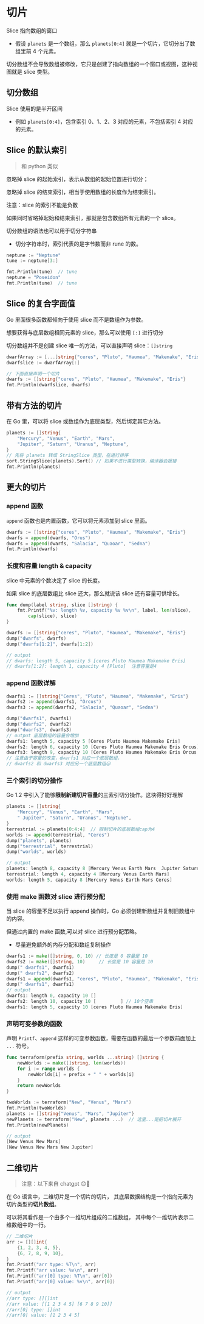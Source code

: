 # 切片

Slice 指向数组的窗口

- 假设 `planets` 是一个数组，那么 `planets[0:4]` 就是一个切片，它切分出了数组里前 4 个元素。

切分数组不会导致数组被修改，它只是创建了指向数组的一个窗口或视图，这种视图就是 slice 类型。

## 切分数组

Slice 使用的是半开区间

- 例如 `planets[0:4]`，包含索引 0、1、2、3 对应的元素，不包括索引 4 对应的元素。

## Slice 的默认索引

> 和 python 类似

忽略掉 slice 的起始索引，表示从数组的起始位置进行切分；

忽略掉 slice 的结束索引，相当于使用数组的长度作为结束索引。

注意：slice 的索引不能是负数

如果同时省略掉起始和结束索引，那就是包含数组所有元素的一个 slice。

切分数组的语法也可以用于切分字符串

- 切分字符串时，索引代表的是字节数而非 rune 的数。

```go
neptune := "Neptune"
tune := neptune[3:]

fmt.Println(tune)  // tune
neptune = "Poseidon"
fmt.Println(tune)  // tune
```

## Slice 的复合字面值

Go 里面很多函数都倾向于使用 slice 而不是数组作为参数。

想要获得与底层数组相同元素的 slice，那么可以使用 `[:]` 进行切分

切分数组并不是创建 slice 唯一的方法，可以直接声明 slice：`[]string`

```go
dwarfArray := [...]string{"ceres", "Pluto", "Haumea", "Makemake", "Eris"}
dwarfslice := dwarfArray[:]

// 下面直接声明一个切片
dwarfs := []string{"ceres", "Pluto", "Haumea", "Makemake", "Eris"}
fmt.Println(dwarfslice, dwarfs)
```

## 带有方法的切片

在 Go 里，可以将 slice 或数组作为底层类型，然后绑定其它方法。

```go
planets := []string{
    "Mercury", "Venus", "Earth", "Mars",
    "Jupiter", "Saturn", "Uranus", "Neptune",
}
// 先将 planets 转成 StringSlice 类型，在进行排序
sort.StringSlice(planets).Sort() // 如果不进行类型转换，编译器会报错
fmt.Println(planets)
```

## 更大的切片

### append 函数

`append` 函数也是内置函数，它可以将元素添加到 slice 里面。

```go
dwarfs := []string{"ceres", "Pluto", "Haumea", "Makemake", "Eris"}
dwarfs = append(dwarfs, "Orus")
dwarfs = append(dwarfs, "Salacia", "Quaoar", "Sedna")
fmt.Println(dwarfs)
```

### 长度和容量 length & capacity 

slice 中元素的个数决定了 slice 的长度。

如果 slice 的底层数组比 slice 还大，那么就说该 slice 还有容量可供增长。

```go
func dump(label string, slice []string) {
	fmt.Printf("%v: length %v, capacity %v %v\n", label, len(slice),
		cap(slice), slice)
}

dwarfs := []string{"ceres", "Pluto", "Haumea", "Makemake", "Eris"}
dump("dwarfs", dwarfs)
dump("dwarfs[1:2]", dwarfs[1:2])

// output
// dwarfs: length 5, capacity 5 [ceres Pluto Haumea Makemake Eris]
// dwarfs[1:2]: length 1, capacity 4 [Pluto]  注意容量是4
```

### append 函数详解

```go
dwarfs1 := []string{"Ceres", "Pluto", "Haumea", "Makemake", "Eris"}
dwarfs2 := append(dwarfs1, "Orcus")
dwarfs3 := append(dwarfs2, "Salacia", "Quaoar", "Sedna")

dump("dwarfs1", dwarfs1)
dump("dwarfs2", dwarfs2)
dump("dwarfs3", dwarfs3)
// output 底层数组的容量会增加
dwarfs1: length 5, capacity 5 [Ceres Pluto Haumea Makemake Eris]
dwarfs2: length 6, capacity 10 [Ceres Pluto Haumea Makemake Eris Orcus]
dwarfs3: length 9, capacity 10 [Ceres Pluto Haumea Makemake Eris Orcus Salacia Quaoar Sedna]
// 注意由于容量的改变，dwarfs1 对应一个底层数组，
// dwarfs2 和 dwarfs3 对应另一个底层数组😒
```

### 三个索引的切分操作

Go 1.2 中引入了能够**限制新建切片容量**的三索引切分操作。这块得好好理解

```go
planets := []string{
    "Mercury", "Venus", "Earth", "Mars",
    " Jupiter", "Saturn", "Uranus", "Neptune",
}
terrestrial := planets[0:4:4]  // 限制切片的底层数组cap为4
worlds := append(terrestrial, "Ceres")
dump("planets", planets)
dump("terrestrial", terrestrial)
dump("worlds", worlds)

// output
planets: length 8, capacity 8 [Mercury Venus Earth Mars  Jupiter Saturn Uranus Neptune]
terrestrial: length 4, capacity 4 [Mercury Venus Earth Mars]
worlds: length 5, capacity 8 [Mercury Venus Earth Mars Ceres]
```

### 使用 make 函数对 slice 进行预分配

当 slice 的容量不足以执行 append 操作时，Go 必须创建新数组并复制旧数组中的内容。

但通过内置的 make 函数,可以对 slice 进行预分配策略。

- 尽量避免额外的内存分配和数组复制操作

```go
dwarfs1 := make([]string, 0, 10) // 长度是 0 容量是 10
dwarfs2 := make([]string, 10)     // 长度是 10 容量是 10
dump(" dwarfs1", dwarfs1)
dump(" dwarfs2", dwarfs2)
dwarfs1 = append(dwarfs1, "ceres", "Pluto", "Haumea", "Makemake", "Eris")  // 在原来的基础上 append
dump(" dwarfs1", dwarfs1)
// output
dwarfs1: length 0, capacity 10 []
dwarfs2: length 10, capacity 10 [         ] // 10个空串
dwarfs1: length 5, capacity 10 [ceres Pluto Haumea Makemake Eris]
```

### 声明可变参数的函数

声明 `Printf`、`append` 这样的可变参数函数，需要在函数的最后一个参数前面加上 `...` 符号。

```go
func terraform(prefix string, worlds ...string) []string {
    newWorlds := make([]string, len(worlds))
    for i := range worlds {
        newWorlds[i] = prefix + " " + worlds[i]
    }
    return newWorlds
}

twoWorlds := terraform("New", "Venus", "Mars")
fmt.Println(twoWorlds)
planets := []string{"Venus", "Mars", "Jupiter"}
newPlanets := terraform("New", planets ...)  // 这里...是把切片展开
fmt.Println(newPlanets)

// output
[New Venus New Mars]
[New Venus New Mars New Jupiter]
```

## 二维切片

> 注意：以下来自 chatgpt 😊👏

在 Go 语言中，二维切片是一个切片的切片，
其底层数据结构是一个指向元素为切片类型的**切片数组**。

可以将其看作是一个由多个一维切片组成的二维数组，
其中每个一维切片表示二维数组中的一行。

```go
// 二维切片
arr := [][]int{
    {1, 2, 3, 4, 5},
    {6, 7, 8, 9, 10},
}
fmt.Printf("arr type: %T\n", arr)
fmt.Printf("arr value: %v\n", arr)
fmt.Printf("arr[0] type: %T\n", arr[0])
fmt.Printf("arr[0] value: %v\n", arr[0])

// output
//arr type: [][]int
//arr value: [[1 2 3 4 5] [6 7 8 9 10]]
//arr[0] type: []int
//arr[0] value: [1 2 3 4 5]
```










